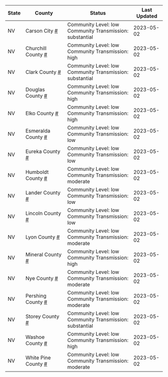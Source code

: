 State | County | Status | Last Updated
--- | --- | --- | --- 
NV | Carson City <a href="#carson_city">#</a> | <a name="carson_city"></a>Community Level: low<br/>Community Transmission: substantial | 2023-05-02
NV | Churchill County <a href="#churchill_county">#</a> | <a name="churchill_county"></a>Community Level: low<br/>Community Transmission: high | 2023-05-02
NV | Clark County <a href="#clark_county">#</a> | <a name="clark_county"></a>Community Level: low<br/>Community Transmission: substantial | 2023-05-02
NV | Douglas County <a href="#douglas_county">#</a> | <a name="douglas_county"></a>Community Level: low<br/>Community Transmission: high | 2023-05-02
NV | Elko County <a href="#elko_county">#</a> | <a name="elko_county"></a>Community Level: low<br/>Community Transmission: high | 2023-05-02
NV | Esmeralda County <a href="#esmeralda_county">#</a> | <a name="esmeralda_county"></a>Community Level: low<br/>Community Transmission: low | 2023-05-02
NV | Eureka County <a href="#eureka_county">#</a> | <a name="eureka_county"></a>Community Level: low<br/>Community Transmission: low | 2023-05-02
NV | Humboldt County <a href="#humboldt_county">#</a> | <a name="humboldt_county"></a>Community Level: low<br/>Community Transmission: moderate | 2023-05-02
NV | Lander County <a href="#lander_county">#</a> | <a name="lander_county"></a>Community Level: low<br/>Community Transmission: low | 2023-05-02
NV | Lincoln County <a href="#lincoln_county">#</a> | <a name="lincoln_county"></a>Community Level: low<br/>Community Transmission: low | 2023-05-02
NV | Lyon County <a href="#lyon_county">#</a> | <a name="lyon_county"></a>Community Level: low<br/>Community Transmission: moderate | 2023-05-02
NV | Mineral County <a href="#mineral_county">#</a> | <a name="mineral_county"></a>Community Level: low<br/>Community Transmission: high | 2023-05-02
NV | Nye County <a href="#nye_county">#</a> | <a name="nye_county"></a>Community Level: low<br/>Community Transmission: moderate | 2023-05-02
NV | Pershing County <a href="#pershing_county">#</a> | <a name="pershing_county"></a>Community Level: low<br/>Community Transmission: moderate | 2023-05-02
NV | Storey County <a href="#storey_county">#</a> | <a name="storey_county"></a>Community Level: low<br/>Community Transmission: substantial | 2023-05-02
NV | Washoe County <a href="#washoe_county">#</a> | <a name="washoe_county"></a>Community Level: low<br/>Community Transmission: high | 2023-05-02
NV | White Pine County <a href="#white_pine_county">#</a> | <a name="white_pine_county"></a>Community Level: low<br/>Community Transmission: moderate | 2023-05-02
